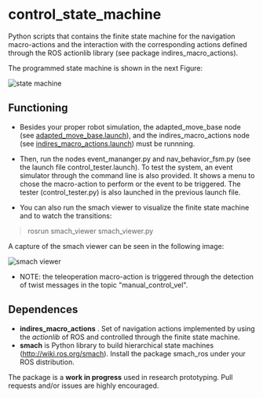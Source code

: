 # control_state_machine
Python scripts that contains the finite state machine for the navigation macro-actions and the interaction with the corresponding actions defined through the ROS actionlib library (see package indires_macro_actions).

The programmed state machine is shown in the next Figure:

![state machine](https://github.com/noeperez/indires_navigation/blob/master/indires_navigation/images/state_machine.png)


## Functioning

* Besides your proper robot simulation, the adapted_move_base node (see [adapted_move_base.launch](https://github.com/noeperez/indires_navigation/blob/master/adapted_move_base/launch/adapted_move_base.launch)), and the indires_macro_actions node (see [indires_macro_actions.launch](https://github.com/noeperez/indires_navigation/blob/master/indires_macro_actions/launch/indires_macro_actions.launch)) must be runnning.

* Then, run the nodes event_mananger.py and nav_behavior_fsm.py (see the launch file control_tester.launch). To test the system, an event simulator through the command line is also provided. It shows a menu to chose the macro-action to perform or the event to be triggered. The tester (control_tester.py) is also launched in the previous launch file. 

* You can also run the smach viewer to visualize the finite state machine and to watch the transitions:
> rosrun smach_viewer smach_viewer.py 

A capture of the smach viewer can be seen in the following image:

![smach viewer](https://github.com/noeperez/indires_navigation/blob/master/indires_navigation/images/smach_fsm.png)

* NOTE: the teleoperation macro-action is triggered through the detection of twist messages in the topic "manual_control_vel".


## Dependences

* **indires_macro_actions** . Set of navigation actions implemented by using the *actionlib* of ROS and controlled through the finite state machine. 
* **smach** is Python library to build hierarchical state machines (http://wiki.ros.org/smach). Install the package smach_ros under your ROS distribution. 


The package is a **work in progress** used in research prototyping. Pull requests and/or issues are highly encouraged.
